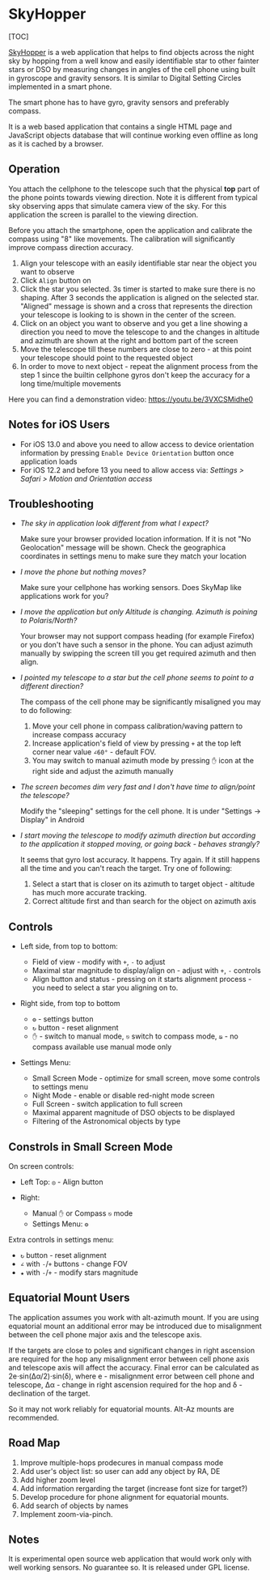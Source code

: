 # SkyHopper

[TOC]

[SkyHopper](https://artyom-beilis.github.io/skyhopper.html) is a web application that helps
to find objects across the night sky by hopping from a well know and easily identifiable 
star to other fainter stars or DSO by measuring changes in angles of the cell phone
using built in gyroscope and gravity sensors. It is similar to Digital Setting Circles 
implemented in a smart phone.

The smart phone has to have gyro, gravity sensors and preferably compass.

It is a web based application that contains a single HTML page and JavaScript objects 
database that will continue working even offline as long as it is cached by a browser.

## Operation

You attach the cellphone to the telescope such that the physical **top** part of the phone 
points towards viewing direction. Note it is different from typical sky observing apps
that simulate camera view of the sky. For this application the screen is parallel to the
viewing direction.


Before you attach the smartphone, open the application and calibrate the compass using "8" like movements. The calibration will significantly improve compass direction accuracy.


1. Align your telescope with an easily identifiable star near the object you want to observe
2. Click `Align` button on
3. Click the star you selected. 3s timer is started to make sure there is no shaping. After 3 seconds the application is aligned on the selected star. "Aligned" message is shown and a cross that represents the direction your telescope is looking to is shown in the center of the screen.
4. Click on an object you want to observe and you get a line showing a direction you need to move the telescope to and the changes in altitude and azimuth are shown at the right and bottom part of the screen
5. Move the telescope till these numbers are close to zero - at this point your telescope should point to the requested object
6. In order to move to next object - repeat the alignment process from the step 1 since the builtin cellphone gyros don't keep the accuracy for a long time/multiple movements

Here you can find a demonstration video: <https://youtu.be/3VXCSMidhe0>

## Notes for iOS Users

- For iOS 13.0 and above you need to allow access to device orientation information by pressing `Enable Device Orientation` button once application loads
- For iOS 12.2 and before 13 you need to allow access via: _Settings > Safari > Motion and Orientation access_

## Troubleshooting 

-   _The sky in application look different from what I expect?_

    Make sure your browser provided location information. If it is not "No Geolocation" message will be shown. Check the geographica coordinates in settings menu to make sure they match your location

-   _I move the phone but nothing moves?_

    Make sure your cellphone has working sensors. Does SkyMap like applications work for you?

-   _I move the application but only Altitude is changing. Azimuth is poining to Polaris/North?_

    Your browser may not support compass heading (for example Firefox) or you don't have such a sensor in the phone.
    You can adjust azimuth manually by swipping the screen till you get required azimuth and then align.

-   _I pointed my telescope to a star but the cell phone seems to point to a different direction?_

    The compass of the cell phone may be significantly misaligned you may to do following:

    1. Move your cell phone in compass calibration/waving pattern to increase compass accuracy
    2. Increase application's field of view by pressing `+` at the top left corner near value `∠60°` - default FOV.
    3. You may switch to manual azimuth mode by pressing `✋` icon at the right side and adjust the azimuth manually

-   _The screen becomes dim very fast and I don't have time to align/point the telescope?_

    Modify the "sleeping" settings for the cell phone. It is under "Settings -> Display" in Android

-   _I start moving the telescope to modify azimuth direction but according to the application it stopped moving, or going back - behaves strangly?_

    It seems that gyro lost accuracy. It happens. Try again. If it still happens all the time and you can't reach the target. Try one of following:

    1. Select a start that is closer on its azimuth to target object - altitude has much more accurate tracking.
    2. Correct altitude first and than search for the object on azimuth axis 

## Controls

- Left side, from top to bottom:

    - Field of view - modify with `+`, `-` to adjust 
    - Maximal star magnitude to display/align on - adjust with `+`, `-` controls
    - Align button and status - pressing on it starts alignment process - you need to select a star you aligning on to.

- Right side, from top to bottom

    - `⚙` - settings button
    - `↻` button - reset alignment
    - `✋` - switch to manual mode,  `⎋` switch to compass mode, <del>`⎋`</del> - no compass available use manual mode only

- Settings Menu:

    - Small Screen Mode - optimize for small screen, move some controls to settings menu
    - Night Mode - enable or disable red-night mode screen
    - Full Screen - switch application to full screen
    - Maximal apparent magnitude of DSO objects to be displayed
    - Filtering of the Astronomical objects by type 

## Constrols in Small Screen Mode

On screen controls:

- Left Top: `◎` - Align button
- Right:

    - Manual `✋` or Compass `⎋` mode
    - Settings Menu: `⚙`

Extra controls in settings menu:

- `↻` button - reset alignment
- `∠` with `-`/`+` buttons - change FOV
- `★` with `-`/`+` - modify stars magnitude


## Equatorial Mount Users

The application assumes you work with alt-azimuth mount. If you are using equatorial mount an additional error may be introduced due to misalignment between the cell phone major axis and the telescope axis.

If the targets are close to poles and significant changes in right ascension are required for the hop any misalignment error between cell phone axis and telescope axis will affect the accuracy. Final error can be calculated as 2e⋅sin(Δα/2)⋅sin(δ), where e - misalignment error between cell phone and telescope, Δα - change in right ascension required for the hop and δ - declination of the target.

So it may not work reliably for equatorial mounts. Alt-Az mounts are recommended.

## Road Map

1. Improve multiple-hops prodecures in manual compass mode
2. Add user's object list: so user can add any object by RA, DE
3. Add higher zoom level
4. Add information rergarding the target (increase font size for target?)
5. Develop procedure for phone alignment for equatorial mounts.
6. Add search of objects by names
7. Implement zoom-via-pinch.

## Notes

It is experimental open source web application that would work only with well working sensors. No guarantee so. It is released under GPL license.

